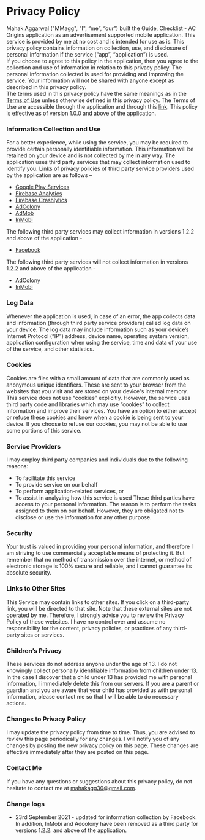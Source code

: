 # Privacy Policy

Mahak Aggarwal ("MMagg", "I", “me”, “our”) built the Guide, Checklist - AC Origins application as an advertisement supported mobile application. This service is provided by me at no cost and is intended for use as is. This privacy policy contains information on collection, use, and disclosure of personal information if the service (“app”, “application”) is used.  
If you choose to agree to this policy in the application, then you agree to the collection and use of information in relation to this privacy policy. The personal information collected is used for providing and improving the service. Your information will not be shared with anyone except as described in this privacy policy.  
The terms used in this privacy policy have the same meanings as in the [Terms of Use](https://github.com/MMagg-dev/Checklist_Tracker_and_Guide_AC_Origins/blob/master/legal/Terms_of_Use.md) unless otherwise defined in this privacy policy. The Terms of Use are accessible through the application and through this [link](https://github.com/MMagg-dev/Checklist_Tracker_and_Guide_AC_Origins/blob/master/legal/Terms_of_Use.md).
This policy is effective as of version 1.0.0 and above of the application.


### Information Collection and Use
For a better experience, while using the service, you may be required to provide certain personally identifiable information. This information will be retained on your device and is not collected by me in any way. 
The application uses third party services that may collect information used to identify you. Links of privacy policies of third party service providers used by the application are as follows – 
* [Google Play Services](https://policies.google.com/privacy)
* [Firebase Analytics](https://firebase.google.com/policies/analytics)
* [Firebase Crashlytics](https://firebase.google.com/terms/crashlytics)
* [AdColony](https://www.adcolony.com/privacy-policy/)
* [AdMob](https://support.google.com/admob/answer/6128543?hl=en)
* [InMobi](https://www.inmobi.com/privacy-policy/)

The following third party services may collect information in versions 1.2.2 and above of the application -
* [Facebook](https://www.facebook.com/about/privacy/update/printable)

The following third party services will not collect information in versions 1.2.2 and above of the application -
* [AdColony](https://www.adcolony.com/privacy-policy/)
* [InMobi](https://www.inmobi.com/privacy-policy/)


### Log Data
Whenever the application is used, in case of an error, the app collects data and information (through third party service providers) called log data on your device. The log data may include information such as your device’s Internet Protocol (“IP”) address, device name, operating system version, application configuration when using the service, time and data of your use of the service, and other statistics.

### Cookies
Cookies are files with a small amount of data that are commonly used as anonymous unique identifiers. These are sent to your browser from the websites that you visit and are stored on your device's internal memory.  
This service does not use “cookies” explicitly. However, the service uses third party code and libraries which may use “cookies” to collect information and improve their services. You have an option to either accept or refuse these cookies and know when a cookie is being sent to your device. If you choose to refuse our cookies, you may not be able to use some portions of this service. 

### Service Providers
I may employ third party companies and individuals due to the following reasons: 
*	To facilitate this service
*	To provide service on our behalf
*	To perform application-related services, or
*	To assist in analyzing how this service is used
These third parties have access to your personal information. The reason is to perform the tasks assigned to them on our behalf. However, they are obligated not to disclose or use the information for any other purpose. 

### Security
Your trust is valued in providing your personal information, and therefore I am striving to use commercially acceptable means of protecting it. But remember that no method of transmission over the internet, or method of electronic storage is 100% secure and reliable, and I cannot guarantee its absolute security.

### Links to Other Sites
This Service may contain links to other sites. If you click on a third-party link, you will be directed to that site. Note that these external sites are not operated by me. Therefore, I strongly advise you to review the Privacy Policy of these websites. I have no control over and assume no responsibility for the content, privacy policies, or practices of any third-party sites or services.

### Children’s Privacy
These services do not address anyone under the age of 13. I do not knowingly collect personally identifiable information from children under 13. In the case I discover that a child under 13 has provided me with personal information, I immediately delete this from our servers. If you are a parent or guardian and you are aware that your child has provided us with personal information, please contact me so that I will be able to do necessary actions.

### Changes to Privacy Policy
I may update the privacy policy from time to time. Thus, you are advised to review this page periodically for any changes. I will notify you of any changes by posting the new privacy policy on this page. These changes are effective immediately after they are posted on this page.

### Contact Me
If you have any questions or suggestions about this privacy policy, do not hesitate to contact me at [mahakagg30@gmail.com](mailto:mahakagg30@gmail.com).

### Change logs
* 23rd September 2021 - updated for information collection by Facebook. In addition, InMobi and Adcolony have been removed as a third party for versions 1.2.2. and above of the application.
